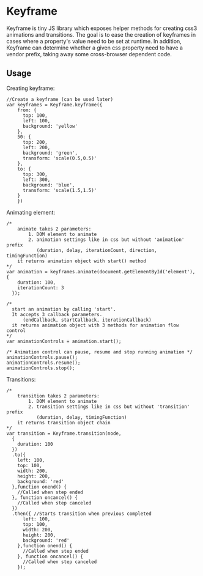 # Keyframe
Keyframe is tiny JS library which exposes helper methods for creating css3 animations and transitions.
The goal is to ease the creation of keyframes in cases where a property's value need to be set at runtime.
In addition, Keyframe can determine whether a given css property need to have a vendor prefix,
taking away some cross-browser dependent code.

## Usage

Creating keyframe:
```
//Create a keyframe (can be used later)
var keyframes = Keyframe.keyframe({
    from: {
      top: 100,
      left: 100,
      background: 'yellow'
    },
    50: {
      top: 200,
      left: 200,
      background: 'green',
      transform: 'scale(0.5,0.5)'
    },
    to: {
      top: 300,
      left: 300,
      background: 'blue',
      transform: 'scale(1.5,1.5)'
    }
    })
```

Animating element:
```
/*
    animate takes 2 parameters:
        1. DOM element to animate
        2. animation settings like in css but without 'animation' prefix
           (duration, delay, iterationCount, direction, timingFunction)
    it returns animation object with start() method
*/
var animation = keyframes.animate(document.getElementById('element'), {
    duration: 100,
    iterationCount: 3
  });

/*
  start an animation by calling 'start'.
  It accepts 3 callback parameters.
      (endCallback, startCallback, iterationCallback)
  it returns animation object with 3 methods for animation flow control
*/
var animationControls = animation.start();

/* Animation control can pause, resume and stop running animation */
animationControls.pause();
animationControls.resume();
animationControls.stop();
```

Transitions:
```
/*
    transition takes 2 parameters:
        1. DOM element to animate
        2. transition settings like in css but without 'transition' prefix
           (duration, delay, timingFunction)
    it returns transition object chain
*/
var transition = Keyframe.transition(node,
  {
    duration: 100
  })
  .to({
    left: 100,
    top: 100,
    width: 200,
    height: 200,
    background: 'red'
  },function onend() {
    //Called when step ended
  }, function oncancel() {
    //Called when step canceled
  })
  .then({ //Starts transition when previous completed
      left: 100,
      top: 100,
      width: 200,
      height: 200,
      background: 'red'
    },function onend() {
      //Called when step ended
    }, function oncancel() {
      //Called when step canceled
    });
```